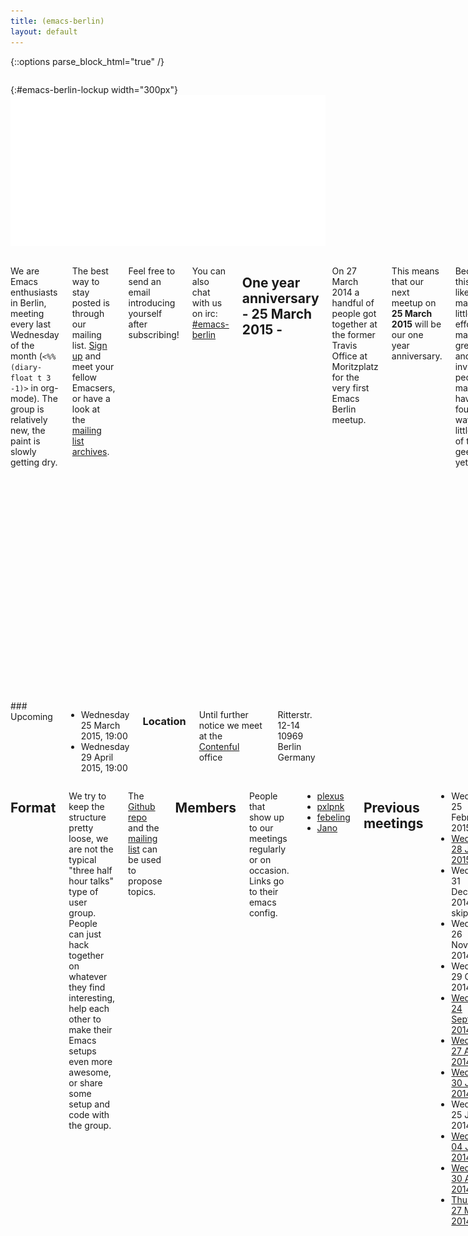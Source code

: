 ```yaml
---
title: (emacs-berlin)
layout: default
---
```

{::options parse_block_html="true" /}

<section id="above-fold"><div class="row"><div class="large-12 columns intro-info">

{:#emacs-berlin-lockup width="300px"}
![emacs-berlin logo](img/emacs-berlin.png)

</div></div></section>

<section id="below-fold"><div class="row"><div class="medium-8 columns">

We are Emacs enthusiasts in Berlin, meeting every last Wednesday of the month (`<%%(diary-float t 3 -1)>` in org-mode). The group is relatively new, the paint is slowly getting dry.

The best way to stay posted is through our mailing list.
[Sign up](https://mailb.org/mailman/listinfo/emacs-berlin) and meet your fellow Emacsers, or have a look at the [mailing list archives](https://mailb.org/pipermail/emacs-berlin/).

Feel free to send an email introducing yourself after subscribing!

You can also chat with us on irc:
[#emacs-berlin](irc://chat.freenode.net/emacs-berlin)

# One year anniversary - 25 March 2015 -

On 27 March 2014 a handful of people got together at the former Travis
Office at Moritzplatz for the very first Emacs Berlin meetup.

This means that our next meetup on **25 March 2015** will be our one year
anniversary.

Because of this we'd like to make a little more effort to make this a great
day, and to invite some people that maybe haven't found the way to our
little corner of the geekyverse yet.

- We are planning to do lightning talks in the 5 min + 5 min Q&A format. Please send an email to the mailing list if you have a topic.

- An "introduction to Emacs" talk, suitable for people coming from Notepad, so to speak.

- Ask a friend to join you, bring your co-workers, friends and family, everyone is welcome.

- Have some pizzas (meat, vegetarian & vegan) and drinks (alcoholic and non alcoholic).

We are all looking forward to the next meetup and to you.

Save the date!

</div>
<div class="medium-4 columns">
### Upcoming

* Wednesday 25 March 2015, 19:00
* Wednesday 29 April 2015, 19:00

### Location

Until further notice we meet at the [Contenful](http://contentful.com) office

Ritterstr. 12-14
10969 Berlin
Germany

</div></div></section>

<section id="end-fold"><div class="row"><div class="large-8 columns">

## Format

We try to keep the structure pretty loose, we are not the typical "three half hour talks" type of user group. People can just hack together on whatever they find interesting, help each other to make their Emacs setups even more awesome, or share some setup and code with the group.

The [Github repo](https://github.com/emacs-berlin/emacs-berlin.org/issues) and the [mailing list](https://mailb.org/mailman/listinfo/emacs-berlin) can be used to propose topics.

## Members

People that show up to our meetings regularly or on occasion. Links go to their emacs config.

* [plexus](https://github.com/plexus/.emacs.d)
* [pxlpnk](https://github.com/pxlpnk/emacs.d)
* [febeling](https://github.com/febeling/emacsd)
* [Jano](https://github.com/janogonzalez/.emacs.d)

## Previous meetings

* Wednesday 25 February 2015, 19:00
* [Wednesday 28 January 2015](20150128-notes.html)
* Wednesday 31 December 2014 - skipped
* Wednesday 26 November 2014
* Wednesday 29 October 2014
* [Wednesday 24 September 2014](20140924-notes.html)
* [Wednesday 27 August 2014](20140827-notes.html)
* [Wednesday 30 July 2014](20140730-notes.html)
* Wednesday 25 June 2014
* [Wednesday 04 June 2014](https://mailb.org/pipermail/emacs-berlin/2014/000008.html)
* [Wednesday 30 April 2014](https://gist.github.com/pxlpnk/11392935)
* [Thursday 27 March 2014](20140327.html)



</div></div></section>
